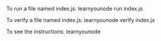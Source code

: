 To run a file named index.js:
    learnyounode run index.js

To verify a file named index.js:
    learnyounode verify index.js

To see the instructions:
    learnyounode
